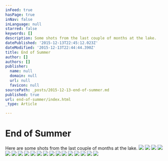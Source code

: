 ```yaml
---
inFeed: true
hasPage: true
inNav: false
inLanguage: null
starred: false
keywords: []
description: Some shots from the last couple of months at the lake.
datePublished: '2015-12-13T22:45:12.023Z'
dateModified: '2015-12-13T22:44:44.390Z'
title: End of Summer
author: []
authors: []
publisher:
  name: null
  domain: null
  url: null
  favicon: null
sourcePath: _posts/2015-12-13-end-of-summer.md
published: true
url: end-of-summer/index.html
_type: Article

---
```

# End of Summer

Here are some shots from the last couple of months at the lake.
![](https://the-grid-user-content.s3-us-west-2.amazonaws.com/3199ab69-c285-43c3-a98f-d7bf04fae6b8.jpg)
![](https://the-grid-user-content.s3-us-west-2.amazonaws.com/c31bf117-6d78-4767-94a0-33ec2e85cf5f.jpg)
![](https://the-grid-user-content.s3-us-west-2.amazonaws.com/3a46344a-7ee7-40cd-bcfd-f3586deba5a0.jpg)
![](https://the-grid-user-content.s3-us-west-2.amazonaws.com/a5872d7b-8bf7-4ce8-ad85-3e3de35a6945.jpg)
![](https://the-grid-user-content.s3-us-west-2.amazonaws.com/c7ab434f-df10-4e75-876a-a03c4947cd1c.jpg)
![](https://the-grid-user-content.s3-us-west-2.amazonaws.com/1c600392-d78d-4271-9fef-df3e4638614a.jpg)
![](https://the-grid-user-content.s3-us-west-2.amazonaws.com/65201ba2-c10c-436d-ae80-09bf37ff9666.jpg)
![](https://the-grid-user-content.s3-us-west-2.amazonaws.com/38cdec15-7943-4b32-b07c-cc2567b4c874.jpg)
![](https://the-grid-user-content.s3-us-west-2.amazonaws.com/9c67b891-c88c-4a4a-bac6-9e8748385d57.jpg)
![](https://the-grid-user-content.s3-us-west-2.amazonaws.com/a01c49e5-faee-4fb4-abbe-382a7a6681c6.jpg)
![](https://the-grid-user-content.s3-us-west-2.amazonaws.com/b8000cab-2f97-41ab-a192-aa457cb1cb39.jpg)
![](https://the-grid-user-content.s3-us-west-2.amazonaws.com/69b46311-254f-47c4-871a-ac5e53d4117c.jpg)
![](https://the-grid-user-content.s3-us-west-2.amazonaws.com/bf7b5acb-819b-4527-bee5-b2128ae207d2.jpg)
![](https://the-grid-user-content.s3-us-west-2.amazonaws.com/dc1e630f-65aa-4449-b601-2ff769c1d024.jpg)
![](https://the-grid-user-content.s3-us-west-2.amazonaws.com/e75e2335-376e-47cd-b376-1a2ad417c96c.jpg)
![](https://the-grid-user-content.s3-us-west-2.amazonaws.com/76bfa25d-e0dc-426a-af4a-e60290273ea0.jpg)
![](https://the-grid-user-content.s3-us-west-2.amazonaws.com/ea1b9e84-594e-41e6-8669-ae134c1e2a8c.jpg)
![](https://the-grid-user-content.s3-us-west-2.amazonaws.com/45252c3c-9822-462d-a353-920f0a0bf666.jpg)
![](https://the-grid-user-content.s3-us-west-2.amazonaws.com/ebdf8b3a-a2b5-40c2-9f67-bcdf4f1c8c82.jpg)
